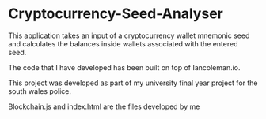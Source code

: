 # Cryptocurrency-Seed-Analyser

This application takes an input of a cryptocurrency wallet mnemonic seed and calculates the balances inside wallets associated with the entered seed.

The code that I have developed has been built on top of Iancoleman.io.

This project was developed as part of my university final year project for the south wales police.

Blockchain.js and index.html are the files developed by me
